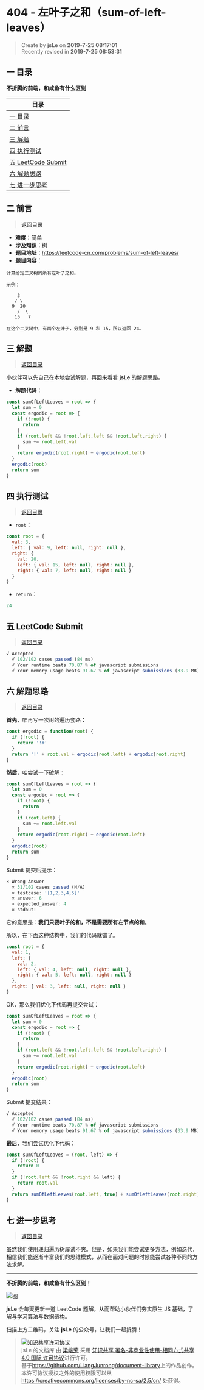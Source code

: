 # 404 - 左叶子之和（sum-of-left-leaves）

> Create by **jsLe** on **2019-7-25 08:17:01**  
> Recently revised in **2019-7-25 08:53:31**

## <a name="chapter-one" id="chapter-one">一 目录</a>

**不折腾的前端，和咸鱼有什么区别**

| 目录                                                                                             |
| ------------------------------------------------------------------------------------------------ |
| [一 目录](#chapter-one)                                                                          |
| <a name="catalog-chapter-two" id="catalog-chapter-two"></a>[二 前言](#chapter-two)               |
| <a name="catalog-chapter-three" id="catalog-chapter-three"></a>[三 解题](#chapter-three)         |
| <a name="catalog-chapter-four" id="catalog-chapter-four"></a>[四 执行测试](#chapter-four)        |
| <a name="catalog-chapter-five" id="catalog-chapter-five"></a>[五 LeetCode Submit](#chapter-five) |
| <a name="catalog-chapter-six" id="catalog-chapter-six"></a>[六 解题思路](#chapter-six)           |
| <a name="catalog-chapter-seven" id="catalog-chapter-seven"></a>[七 进一步思考](#chapter-seven)   |

## <a name="chapter-two" id="chapter-two">二 前言</a>

> [返回目录](#chapter-one)

- **难度**：简单
- **涉及知识**：树
- **题目地址**：https://leetcode-cn.com/problems/sum-of-left-leaves/
- **题目内容**：

```
计算给定二叉树的所有左叶子之和。

示例：

    3
   / \
  9  20
    /  \
   15   7

在这个二叉树中，有两个左叶子，分别是 9 和 15，所以返回 24。
```

## <a name="chapter-three" id="chapter-three">三 解题</a>

> [返回目录](#chapter-one)

小伙伴可以先自己在本地尝试解题，再回来看看 **jsLe** 的解题思路。

- **解题代码**：

```js
const sumOfLeftLeaves = root => {
  let sum = 0
  const ergodic = root => {
    if (!root) {
      return
    }
    if (root.left && !root.left.left && !root.left.right) {
      sum += root.left.val
    }
    return ergodic(root.right) + ergodic(root.left)
  }
  ergodic(root)
  return sum
}
```

## <a name="chapter-four" id="chapter-four">四 执行测试</a>

> [返回目录](#chapter-one)

- `root`：

```js
const root = {
  val: 3,
  left: { val: 9, left: null, right: null },
  right: {
    val: 20,
    left: { val: 15, left: null, right: null },
    right: { val: 7, left: null, right: null }
  }
}
```

- `return`：

```js
24
```

## <a name="chapter-five" id="chapter-five">五 LeetCode Submit</a>

> [返回目录](#chapter-one)

```js
√ Accepted
  √ 102/102 cases passed (84 ms)
  √ Your runtime beats 70.87 % of javascript submissions
  √ Your memory usage beats 91.67 % of javascript submissions (33.9 MB)
```

## <a name="chapter-six" id="chapter-six">六 解题思路</a>

> [返回目录](#chapter-one)

**首先**，咱再写一次树的遍历套路：

```js
const ergodic = function(root) {
  if (!root) {
    return '!#'
  }
  return '!' + root.val + ergodic(root.left) + ergodic(root.right)
}
```

**然后**，咱尝试一下破解：

```js
const sumOfLeftLeaves = root => {
  let sum = 0
  const ergodic = root => {
    if (!root) {
      return
    }
    if (root.left) {
      sum += root.left.val
    }
    return ergodic(root.right) + ergodic(root.left)
  }
  ergodic(root)
  return sum
}
```

Submit 提交后提示：

```js
× Wrong Answer
  × 31/102 cases passed (N/A)
  × testcase: '[1,2,3,4,5]'
  × answer: 6
  × expected_answer: 4
  × stdout:
```

它的意思是：**我们只要叶子的和，不是需要所有左节点的和**。

所以，在下面这种结构中，我们的代码就错了。

```js
const root = {
  val: 1,
  left: {
    val: 2,
    left: { val: 4, left: null, right: null },
    right: { val: 5, left: null, right: null }
  },
  right: { val: 3, left: null, right: null }
}
```

OK，那么我们优化下代码再提交尝试：

```js
const sumOfLeftLeaves = root => {
  let sum = 0
  const ergodic = root => {
    if (!root) {
      return
    }
    if (root.left && !root.left.left && !root.left.right) {
      sum += root.left.val
    }
    return ergodic(root.right) + ergodic(root.left)
  }
  ergodic(root)
  return sum
}
```

Submit 提交结果：

```js
√ Accepted
  √ 102/102 cases passed (84 ms)
  √ Your runtime beats 70.87 % of javascript submissions
  √ Your memory usage beats 91.67 % of javascript submissions (33.9 MB)
```

**最后**，我们尝试优化下代码：

```js
const sumOfLeftLeaves = (root, left) => {
  if (!root) {
    return 0
  }
  if (!root.left && !root.right && left) {
    return root.val
  }
  return sumOfLeftLeaves(root.left, true) + sumOfLeftLeaves(root.right)
}
```

## <a name="chapter-seven" id="chapter-seven">七 进一步思考</a>

> [返回目录](#chapter-one)

虽然我们使用递归遍历树屡试不爽。但是，如果我们能尝试更多方法，例如迭代，相信我们能逐渐丰富我们的思维模式，从而在面对问题的时候能尝试各种不同的方法求解。

---

**不折腾的前端，和咸鱼有什么区别！**

![图](../../../public-repertory/img/z-small-wechat-public-address.jpg)

**jsLe** 会每天更新一道 LeetCode 题解，从而帮助小伙伴们夯实原生 JS 基础，了解与学习算法与数据结构。

扫描上方二维码，关注 **jsLe** 的公众号，让我们一起折腾！

> <a rel="license" href="http://creativecommons.org/licenses/by-nc-sa/4.0/"><img alt="知识共享许可协议" style="border-width:0" src="https://i.creativecommons.org/l/by-nc-sa/4.0/88x31.png" /></a><br /><span xmlns:dct="http://purl.org/dc/terms/" property="dct:title">jsLe 的文档库</span> 由 <a xmlns:cc="http://creativecommons.org/ns#" href="https://github.com/LiangJunrong/document-library" property="cc:attributionName" rel="cc:attributionURL">梁峻荣</a> 采用 <a rel="license" href="http://creativecommons.org/licenses/by-nc-sa/4.0/">知识共享 署名-非商业性使用-相同方式共享 4.0 国际 许可协议</a>进行许可。<br />基于<a xmlns:dct="http://purl.org/dc/terms/" href="https://github.com/LiangJunrong/document-library" rel="dct:source">https://github.com/LiangJunrong/document-library</a>上的作品创作。<br />本许可协议授权之外的使用权限可以从 <a xmlns:cc="http://creativecommons.org/ns#" href="https://creativecommons.org/licenses/by-nc-sa/2.5/cn/" rel="cc:morePermissions">https://creativecommons.org/licenses/by-nc-sa/2.5/cn/</a> 处获得。
